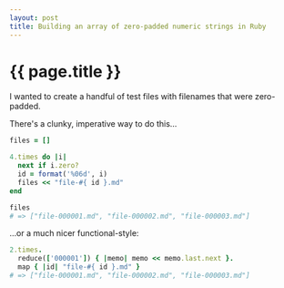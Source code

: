 ```yaml
---
layout: post
title: Building an array of zero-padded numeric strings in Ruby
---
```


# {{ page.title }}

I wanted to create a handful of test files with filenames that were zero-padded.

There's a clunky, imperative way to do this…

```ruby
files = []

4.times do |i|
  next if i.zero?
  id = format('%06d', i)
  files << "file-#{ id }.md"
end

files
# => ["file-000001.md", "file-000002.md", "file-000003.md"]
```

…or a much nicer functional-style:

```ruby
2.times.
  reduce(['000001']) { |memo| memo << memo.last.next }.
  map { |id| "file-#{ id }.md" }
# => ["file-000001.md", "file-000002.md", "file-000003.md"]
```
